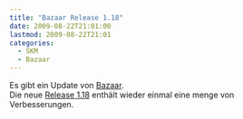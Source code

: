 ```yaml
---
title: "Bazaar Release 1.18"
date: 2009-08-22T21:01:00
lastmod: 2009-08-22T21:01
categories:
  - SKM
  - Bazaar
---
```

Es gibt ein Update von [Bazaar](http://www.bazaar-vcs.org).  
Die neue [Release 1.18](http://doc.bazaar-vcs.org/bzr.1.18/en/release-notes/NEWS.html#bzr-1-18) enthält wieder 
einmal eine menge von Verbesserungen.
